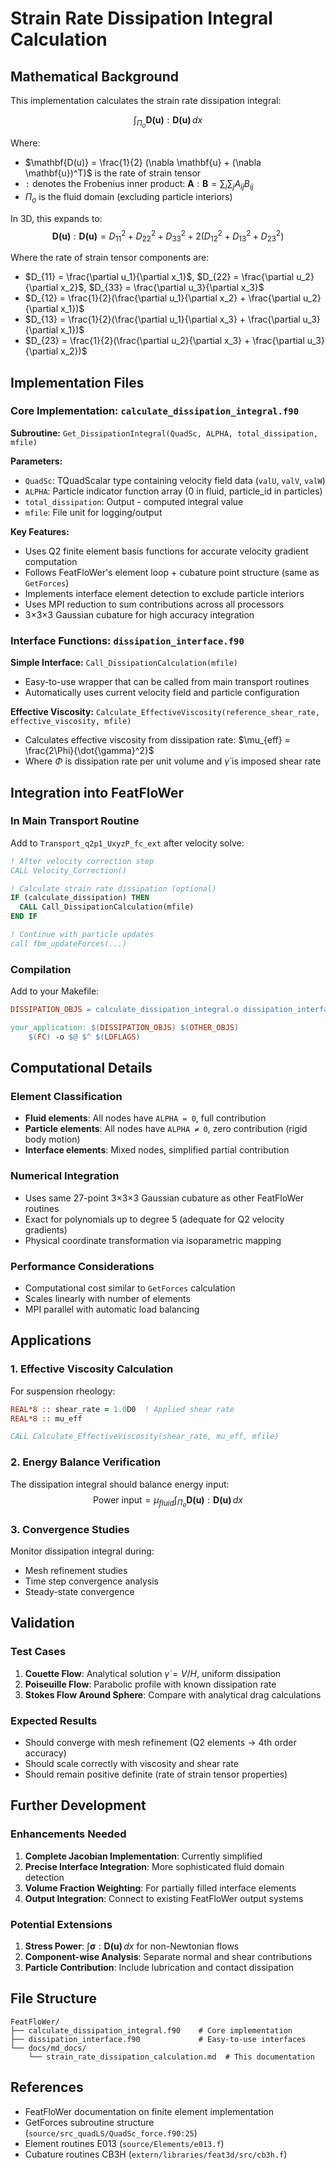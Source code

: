 # Strain Rate Dissipation Integral Calculation

## Mathematical Background

This implementation calculates the strain rate dissipation integral:

$$\int_{\Pi_o} \mathbf{D(u)} : \mathbf{D(u)} \, dx$$

Where:
- $\mathbf{D(u)} = \frac{1}{2} (\nabla \mathbf{u} + (\nabla \mathbf{u})^T)$ is the rate of strain tensor
- `:` denotes the Frobenius inner product: $\mathbf{A} : \mathbf{B} = \sum_i \sum_j A_{ij} B_{ij}$
- $\Pi_o$ is the fluid domain (excluding particle interiors)

In 3D, this expands to:
$$\mathbf{D(u)} : \mathbf{D(u)} = D_{11}^2 + D_{22}^2 + D_{33}^2 + 2(D_{12}^2 + D_{13}^2 + D_{23}^2)$$

Where the rate of strain tensor components are:
- $D_{11} = \frac{\partial u_1}{\partial x_1}$, $D_{22} = \frac{\partial u_2}{\partial x_2}$, $D_{33} = \frac{\partial u_3}{\partial x_3}$
- $D_{12} = \frac{1}{2}(\frac{\partial u_1}{\partial x_2} + \frac{\partial u_2}{\partial x_1})$
- $D_{13} = \frac{1}{2}(\frac{\partial u_1}{\partial x_3} + \frac{\partial u_3}{\partial x_1})$
- $D_{23} = \frac{1}{2}(\frac{\partial u_2}{\partial x_3} + \frac{\partial u_3}{\partial x_2})$

## Implementation Files

### Core Implementation: `calculate_dissipation_integral.f90`

**Subroutine:** `Get_DissipationIntegral(QuadSc, ALPHA, total_dissipation, mfile)`

**Parameters:**
- `QuadSc`: TQuadScalar type containing velocity field data (`valU`, `valV`, `valW`)
- `ALPHA`: Particle indicator function array (0 in fluid, particle_id in particles)
- `total_dissipation`: Output - computed integral value
- `mfile`: File unit for logging/output

**Key Features:**
- Uses Q2 finite element basis functions for accurate velocity gradient computation
- Follows FeatFloWer's element loop + cubature point structure (same as `GetForces`)
- Implements interface element detection to exclude particle interiors
- Uses MPI reduction to sum contributions across all processors
- 3×3×3 Gaussian cubature for high accuracy integration

### Interface Functions: `dissipation_interface.f90`

**Simple Interface:** `Call_DissipationCalculation(mfile)`
- Easy-to-use wrapper that can be called from main transport routines
- Automatically uses current velocity field and particle configuration

**Effective Viscosity:** `Calculate_EffectiveViscosity(reference_shear_rate, effective_viscosity, mfile)`
- Calculates effective viscosity from dissipation rate: $\mu_{eff} = \frac{2\Phi}{\dot{\gamma}^2}$
- Where $\Phi$ is dissipation rate per unit volume and $\dot{\gamma}$ is imposed shear rate

## Integration into FeatFloWer

### In Main Transport Routine

Add to `Transport_q2p1_UxyzP_fc_ext` after velocity solve:

```fortran
! After velocity correction step
CALL Velocity_Correction()

! Calculate strain rate dissipation (optional)
IF (calculate_dissipation) THEN
  CALL Call_DissipationCalculation(mfile)
END IF

! Continue with particle updates
call fbm_updateForces(...)
```

### Compilation

Add to your Makefile:
```makefile
DISSIPATION_OBJS = calculate_dissipation_integral.o dissipation_interface.o

your_application: $(DISSIPATION_OBJS) $(OTHER_OBJS)
	$(FC) -o $@ $^ $(LDFLAGS)
```

## Computational Details

### Element Classification
- **Fluid elements**: All nodes have `ALPHA = 0`, full contribution
- **Particle elements**: All nodes have `ALPHA ≠ 0`, zero contribution (rigid body motion)
- **Interface elements**: Mixed nodes, simplified partial contribution

### Numerical Integration
- Uses same 27-point 3×3×3 Gaussian cubature as other FeatFloWer routines
- Exact for polynomials up to degree 5 (adequate for Q2 velocity gradients)
- Physical coordinate transformation via isoparametric mapping

### Performance Considerations
- Computational cost similar to `GetForces` calculation
- Scales linearly with number of elements
- MPI parallel with automatic load balancing

## Applications

### 1. Effective Viscosity Calculation
For suspension rheology:
```fortran
REAL*8 :: shear_rate = 1.0D0  ! Applied shear rate
REAL*8 :: mu_eff

CALL Calculate_EffectiveViscosity(shear_rate, mu_eff, mfile)
```

### 2. Energy Balance Verification
The dissipation integral should balance energy input:
$$\text{Power input} = \mu_{fluid} \int_{\Pi_o} \mathbf{D(u)} : \mathbf{D(u)} \, dx$$

### 3. Convergence Studies
Monitor dissipation integral during:
- Mesh refinement studies
- Time step convergence analysis
- Steady-state convergence

## Validation

### Test Cases
1. **Couette Flow**: Analytical solution $\dot{\gamma} = V/H$, uniform dissipation
2. **Poiseuille Flow**: Parabolic profile with known dissipation rate
3. **Stokes Flow Around Sphere**: Compare with analytical drag calculations

### Expected Results
- Should converge with mesh refinement (Q2 elements → 4th order accuracy)
- Should scale correctly with viscosity and shear rate
- Should remain positive definite (rate of strain tensor properties)

## Further Development

### Enhancements Needed
1. **Complete Jacobian Implementation**: Currently simplified
2. **Precise Interface Integration**: More sophisticated fluid domain detection
3. **Volume Fraction Weighting**: For partially filled interface elements
4. **Output Integration**: Connect to existing FeatFloWer output systems

### Potential Extensions
1. **Stress Power**: $\int \boldsymbol{\sigma} : \mathbf{D(u)} \, dx$ for non-Newtonian flows
2. **Component-wise Analysis**: Separate normal and shear contributions
3. **Particle Contribution**: Include lubrication and contact dissipation

## File Structure
```
FeatFloWer/
├── calculate_dissipation_integral.f90    # Core implementation
├── dissipation_interface.f90             # Easy-to-use interfaces  
└── docs/md_docs/
    └── strain_rate_dissipation_calculation.md  # This documentation
```

## References
- FeatFloWer documentation on finite element implementation
- GetForces subroutine structure (`source/src_quadLS/QuadSc_force.f90:25`)
- Element routines E013 (`source/Elements/e013.f`)
- Cubature routines CB3H (`extern/libraries/feat3d/src/cb3h.f`)